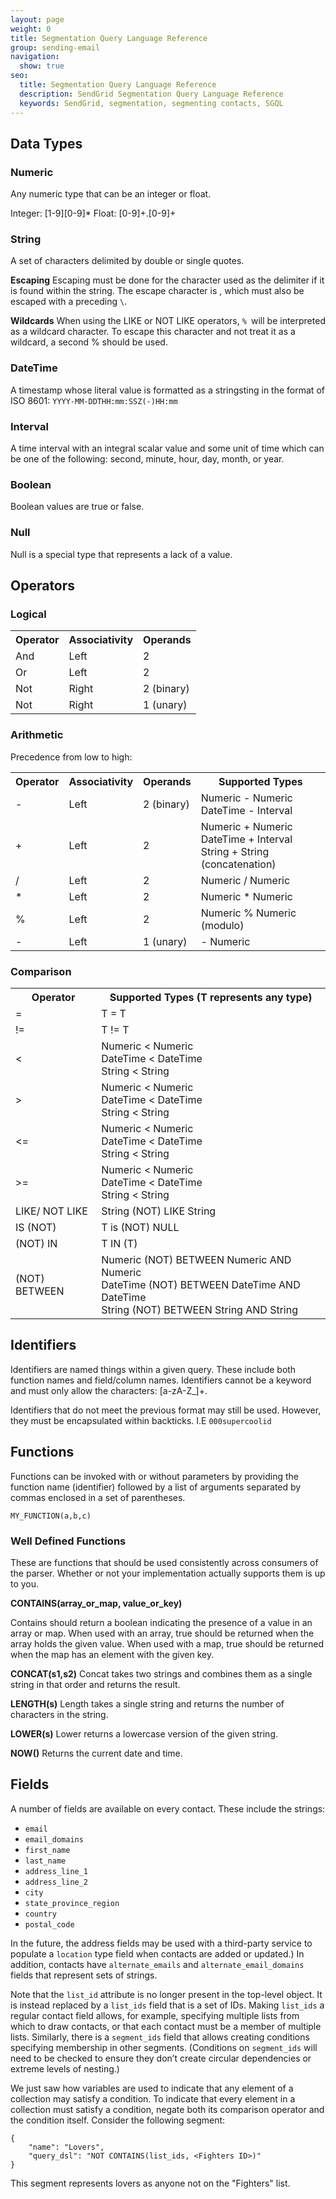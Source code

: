 ```yaml
---
layout: page
weight: 0
title: Segmentation Query Language Reference
group: sending-email
navigation:
  show: true
seo:
  title: Segmentation Query Language Reference
  description: SendGrid Segmentation Query Language Reference
  keywords: SendGrid, segmentation, segmenting contacts, SGQL
---
```


## Data Types
### Numeric
Any numeric type that can be an integer or float.

Integer: [1-9][0-9]*
Float: [0-9]+.[0-9]+

### String
A set of characters delimited by double or single quotes. 

**Escaping**
Escaping must be done for the character used as the delimiter if it is found within the string. The escape character is \, which must also be escaped with a preceding `\`.

**Wildcards**
When using the LIKE or NOT LIKE operators, `% `will be interpreted as a wildcard character. To escape this character and not treat it as a wildcard, a second % should be used.

### DateTime
A timestamp whose literal value is formatted as a stringsting in the format of ISO 8601: `YYYY-MM-DDTHH:mm:SSZ(-)HH:mm`  

### Interval
A time interval with an integral scalar value and some unit of time which can be one of the following: second, minute, hour, day, month, or year.

### Boolean
Boolean values are true or false.

### Null
Null is a special type that represents a lack of a value.

## Operators

### Logical

<table>
  <tr>
    <th>Operator</th>
    <th>Associativity</th>
    <th>Operands</th>
  </tr>
  <tr>
    <td>And</td>
    <td>Left</td>
    <td>2</td>
  </tr>
  <tr>
    <td>Or</td>
    <td>Left </td>
    <td>2</td>
  </tr>
  <tr>
    <td>Not</td>
    <td>Right</td>
    <td>2 (binary)</td>
  </tr>
  <tr>
    <td>Not</td>
    <td>Right</td>
    <td>1 (unary)</td>
  </tr>
</table>

### Arithmetic

Precedence from low to high:

   <table>
  <tr>
    <th>Operator</th>
    <th>Associativity</th>
    <th>Operands</th>
    <th>Supported Types</th>
  </tr>
  <tr>
    <td>-</td>
    <td>Left</td>
    <td>2 (binary)</td>
    <td>Numeric - Numeric<br>DateTime - Interval</td>
  </tr>
  <tr>
    <td>+ </td>
    <td>Left</td>
    <td>2</td>
    <td>Numeric + Numeric<br>DateTime + Interval<br>String + String (concatenation)</td>
  </tr>
  <tr>
    <td>/</td>
    <td>Left</td>
    <td>2 </td>
    <td>Numeric / Numeric</td>
  </tr>
  <tr>
    <td>*</td>
    <td>Left</td>
    <td>2</td>
    <td>Numeric * Numeric</td>
  </tr>
  <tr>
    <td>%</td>
    <td>Left</td>
    <td>2</td>
    <td>Numeric % Numeric (modulo)</td>
  </tr>
  <tr>
    <td>- </td>
    <td>Left</td>
    <td>1 (unary)</td>
    <td>- Numeric</td>
  </tr>
</table>

### Comparison

<table>
  <tr>
    <th>Operator</th>
    <th>Supported Types (T represents any type)</th>
  </tr>
  <tr>
    <td>=</td>
    <td>T = T</td>
  </tr>
  <tr>
    <td>!=</td>
    <td>T != T</td>
  </tr>
  <tr>
    <td>&lt;</td>
    <td>Numeric &lt; Numeric<br>DateTime &lt; DateTime<br>String &lt; String</td>
  </tr>
  <tr>
    <td>&gt;</td>
    <td>Numeric &lt; Numeric<br>DateTime &lt; DateTime<br>String &lt; String</td>
  </tr>
  <tr>
    <td>&lt;=</td>
    <td>Numeric &lt; Numeric<br>DateTime &lt; DateTime<br>String &lt; String</td>
  </tr>
  <tr>
    <td>&gt;=</td>
    <td>Numeric &lt; Numeric<br>DateTime &lt; DateTime<br>String &lt; String</td>
  </tr>
  <tr>
    <td>LIKE/ NOT LIKE</td>
    <td>String (NOT) LIKE String</td>
  </tr>
  <tr>
    <td>IS (NOT)</td>
    <td>T is (NOT) NULL</td>
  </tr>
  <tr>
    <td>(NOT) IN</td>
    <td>T IN (T)</td>
  </tr>
  <tr>
    <td>(NOT) BETWEEN</td>
    <td>Numeric (NOT) BETWEEN Numeric AND Numeric<br>DateTime (NOT) BETWEEN DateTime AND DateTime<br>String (NOT) BETWEEN String AND String</td>
  </tr>
</table>

## Identifiers
Identifiers are named things within a given query. These include both function names and field/column names. Identifiers cannot be a keyword and must only allow the characters: [a-zA-Z_]+. 

<call-out>

Identifiers that do not meet the previous format may still be used.  However, they must be encapsulated within backticks.  I.E `000supercoolid`

</call-out>

## Functions
Functions can be invoked with or without parameters by providing the function name (identifier) followed by a list of arguments separated by commas enclosed in a set of parentheses.

`MY_FUNCTION(a,b,c)`

### Well Defined Functions

These are functions that should be used consistently across consumers of the parser. Whether or not your implementation actually supports them is up to you.

**CONTAINS(array_or_map, value_or_key)**

Contains should return a boolean indicating the presence of a value in an array or map. When used with an array, true should be returned when the array holds the given value. When used with a map, true should be returned when the map has an element with the given key.

**CONCAT(s1,s2)**
Concat takes two strings and combines them as a single string in that order and returns the result.

**LENGTH(s)**
Length takes a single string and returns the number of characters in the string.

**LOWER(s)**
Lower returns a lowercase version of the given string.

**NOW()**
Returns the current date and time.

## Fields
A number of fields are available on every contact. These include the strings:
- `email`
- `email_domains`
- `first_name`
- `last_name`
- `address_line_1`
- `address_line_2`
- `city`
- `state_province_region`
- `country`
- `postal_code` 

<call-out>

In the future, the address fields may be used with a third-party service to populate a `location` type field when contacts are added or updated.) In addition, contacts have `alternate_emails` and `alternate_email_domains` fields that represent sets of strings.

</call-out>

Note that the `list_id` attribute is no longer present in the top-level object. It is instead replaced by a `list_ids` field that is a set of IDs. Making `list_ids` a regular contact field allows, for example, specifying multiple lists from which to draw contacts, or that each contact must be a member of multiple lists. Similarly, there is a `segment_ids` field that allows creating conditions specifying membership in other segments. (Conditions on `segment_ids` will need to be checked to ensure they don’t create circular dependencies or extreme levels of nesting.)

We just saw how variables are used to indicate that any element of a collection may satisfy a condition. To indicate that every element in a collection must satisfy a condition, negate both its comparison operator and the condition itself. Consider the following segment:

```
{
	"name": "Lovers",
	"query_dsl": "NOT CONTAINS(list_ids, <Fighters ID>)"
}
```

This segment represents lovers as anyone not on the "Fighters" list.

